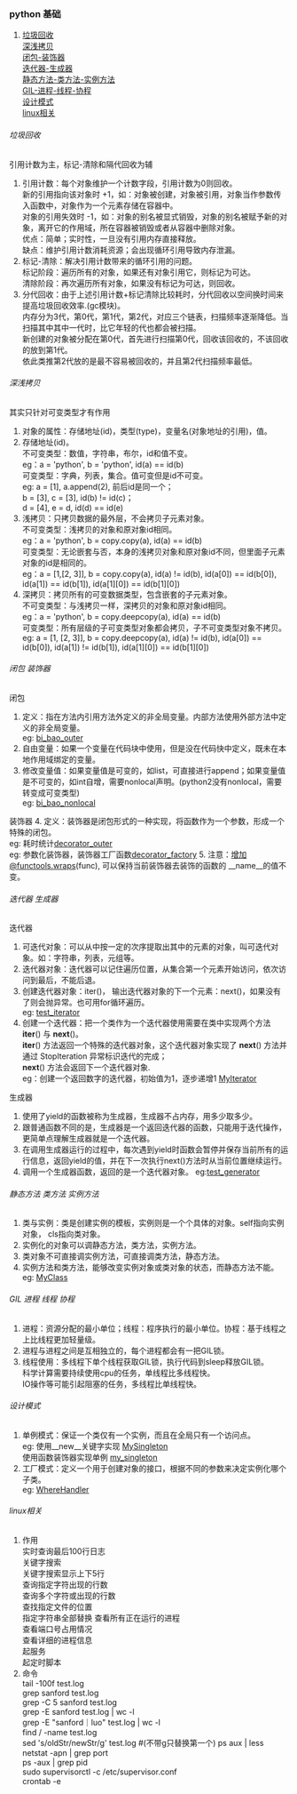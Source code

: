 ### python 基础
1. [垃圾回收](/docs/python_basis.md#垃圾回收)  
   [深浅拷贝](/docs/python_basis.md#深浅拷贝)  
   [闭包-装饰器](/docs/python_basis.md#闭包-装饰器)  
   [迭代器-生成器](/docs/python_basis.md#迭代器-生成器)  
   [静态方法-类方法-实例方法](/docs/python_basis.md#静态方法-类方法-实例方法)  
   [GIL-进程-线程-协程](/docs/python_basis.md#GIL-进程-线程-协程)  
   [设计模式](/docs/python_basis.md#设计模式)  
   [linux相关](/docs/python_basis.md#linux相关)  

###### 垃圾回收
引用计数为主，标记-清除和隔代回收为辅  
1. 引用计数：每个对象维护一个计数字段，引用计数为0则回收。  
   新的引用指向该对象时 +1，如：对象被创建，对象被引用，对象当作参数传入函数中，对象作为一个元素存储在容器中。  
   对象的引用失效时 -1，如：对象的别名被显式销毁，对象的别名被赋予新的对象，离开它的作用域，所在容器被销毁或者从容器中删除对象。  
   优点：简单；实时性，一旦没有引用内存直接释放。  
   缺点：维护引用计数消耗资源；会出现循环引用导致内存泄漏。  
2. 标记-清除：解决引用计数带来的循环引用的问题。  
   标记阶段：遍历所有的对象，如果还有对象引用它，则标记为可达。  
   清除阶段：再次遍历所有对象，如果没有标记为可达，则回收。  
3. 分代回收：由于上述引用计数+标记清除比较耗时，分代回收以空间换时间来提高垃圾回收效率.(gc模块)。  
   内存分为3代，第0代，第1代，第2代，对应三个链表，扫描频率逐渐降低。当扫描其中其中一代时，比它年轻的代也都会被扫描。  
   新创建的对象被分配在第0代，首先进行扫描第0代，回收该回收的，不该回收的放到第1代。  
   依此类推第2代放的是最不容易被回收的，并且第2代扫描频率最低。  

###### 深浅拷贝
其实只针对可变类型才有作用  
1. 对象的属性：存储地址(id)，类型(type)，变量名(对象地址的引用)，值。  
2. 存储地址(id)。  
   不可变类型：数值，字符串，布尔，id和值不变。  
      eg：a = 'python', b = 'python', id(a) == id(b)  
   可变类型：字典，列表，集合。值可变但是id不可变。  
      eg: a = [1], a.append(2), 前后id是同一个；  
          b = [3], c = [3], id(b) != id(c)；  
          d = [4], e = d, id(d) == id(e)   
3. 浅拷贝：只拷贝数据的最外层，不会拷贝子元素对象。  
   不可变类型：浅拷贝的对象和原对象id相同。  
   eg：a = 'python', b = copy.copy(a), id(a) == id(b)  
   可变类型：无论嵌套与否，本身的浅拷贝对象和原对象id不同，但里面子元素对象的id是相同的。  
   eg：a = [1,[2, 3]], b = copy.copy(a), id(a) != id(b), id(a[0]) == id(b[0]), id(a[1]) == id(b[1]), id(a[1][0]) == id(b[1][0])  
4. 深拷贝：拷贝所有的可变数据类型，包含嵌套的子元素对象。  
   不可变类型：与浅拷贝一样，深拷贝的对象和原对象id相同。  
   eg：a = 'python', b = copy.deepcopy(a), id(a) == id(b)  
   可变类型：所有层级的子可变类型对象都会拷贝，子不可变类型对象不拷贝。  
   eg: a = [1, [2, 3]], b = copy.deepcopy(a), id(a) != id(b), id(a[0]) == id(b[0]), id(a[1]) != id(b[1]), id(a[1][0]) == id(b[1][0])  

###### 闭包 装饰器
闭包
1. 定义：指在方法内引用方法外定义的非全局变量。内部方法使用外部方法中定义的非全局变量。  
   eg: [bi_bao_outer](/script/bibao_decorator.py)
2. 自由变量：如果一个变量在代码块中使用，但是没在代码快中定义，既未在本地作用域绑定的变量。
3. 修改变量值：如果变量值是可变的，如list，可直接进行append；如果变量值是不可变的，如int自增，需要nonlocal声明。(python2没有nonlocal，需要转变成可变类型)  
   eg: [bi_bao_nonlocal](/script/bibao_decorator.py)  
   
装饰器
4. 定义：装饰器是闭包形式的一种实现，将函数作为一个参数，形成一个特殊的闭包。  
   eg: 耗时统计[decorator_outer](/script/bibao_decorator.py)  
   eg: 参数化装饰器，装饰器工厂函数[decorator_factory](/script/bibao_decorator.py)
5. 注意：增加@functools.wraps(func), 可以保持当前装饰器去装饰的函数的 __name__的值不变。

###### 迭代器 生成器
迭代器  
1. 可迭代对象：可以从中按一定的次序提取出其中的元素的对象，叫可迭代对象。如：字符串，列表，元组等。  
2. 迭代器对象：迭代器可以记住遍历位置，从集合第一个元素开始访问，依次访问到最后，不能后退。  
3. 创建迭代器对象：iter()， 输出迭代器对象的下一个元素：next()，如果没有了则会抛异常。也可用for循环遍历。  
   eg: [test_iterator](/script/iterator_generator.py)  
4. 创建一个迭代器：把一个类作为一个迭代器使用需要在类中实现两个方法 __iter__() 与 __next__()。  
   __iter__() 方法返回一个特殊的迭代器对象，这个迭代器对象实现了 __next__() 方法并通过 StopIteration 异常标识迭代的完成；  
   __next__() 方法会返回下一个迭代器对象.  
   eg：创建一个返回数字的迭代器，初始值为1，逐步递增1 [MyIterator](/script/iterator_generator.py)

生成器
1. 使用了yield的函数被称为生成器，生成器不占内存，用多少取多少。  
2. 跟普通函数不同的是，生成器是一个返回迭代器的函数，只能用于迭代操作，更简单点理解生成器就是一个迭代器。  
3. 在调用生成器运行的过程中，每次遇到yield时函数会暂停并保存当前所有的运行信息，返回yield的值，并在下一次执行next()方法时从当前位置继续运行。  
4. 调用一个生成器函数，返回的是一个迭代器对象。
   eg:[test_generator](/script/iterator_generator.py)
   
###### 静态方法 类方法 实例方法
1. 类与实例：类是创建实例的模板，实例则是一个个具体的对象。self指向实例对象， cls指向类对象。
2. 实例化的对象可以调静态方法，类方法，实例方法。  
3. 类对象不可直接调实例方法，可直接调类方法，静态方法。  
4. 实例方法和类方法，能够改变实例对象或类对象的状态，而静态方法不能。  
   eg: [MyClass](/script/some_method.py)
   
###### GIL 进程 线程 协程
1. 进程：资源分配的最小单位；线程：程序执行的最小单位。协程：基于线程之上比线程更加轻量级。  
2. 进程与进程之间是互相独立的，每个进程都会有一把GIL锁。  
3. 线程使用：多线程下单个线程获取GIL锁，执行代码到sleep释放GIL锁。  
   科学计算需要持续使用cpu的任务，单线程比多线程快。  
   IO操作等可能引起阻塞的任务，多线程比单线程快。
   
###### 设计模式
1. 单例模式：保证一个类仅有一个实例，而且在全局只有一个访问点。  
   eg: 使用__new__关键字实现 [MySingleton](/script/design_patterns.py)  
       使用函数装饰器实现单例 [my_singleton](/script/design_patterns.py)  
2. 工厂模式：定义一个用于创建对象的接口，根据不同的参数来决定实例化哪个子类。  
   eg: [WhereHandler](/script/design_patterns.py)
   
###### linux相关
1. 作用    
   实时查询最后100行日志  
   关键字搜索  
   关键字搜索显示上下5行  
   查询指定字符出现的行数  
   查询多个字符或出现的行数  
   查找指定文件的位置  
   指定字符串全部替换
   查看所有正在运行的进程  
   查看端口号占用情况  
   查看详细的进程信息  
   起服务  
   起定时脚本  
2. 命令  
   tail -100f test.log  
   grep sanford test.log  
   grep -C 5 sanford test.log  
   grep -E sanford test.log | wc -l  
   grep -E "sanford｜luo" test.log | wc -l  
   find / -name test.log  
   sed 's/oldStr/newStr/g' test.log #(不带g只替换第一个)
   ps aux | less  
   netstat -apn | grep port  
   ps -aux | grep pid  
   sudo supervisorctl -c /etc/supervisor.conf  
   crontab -e  
